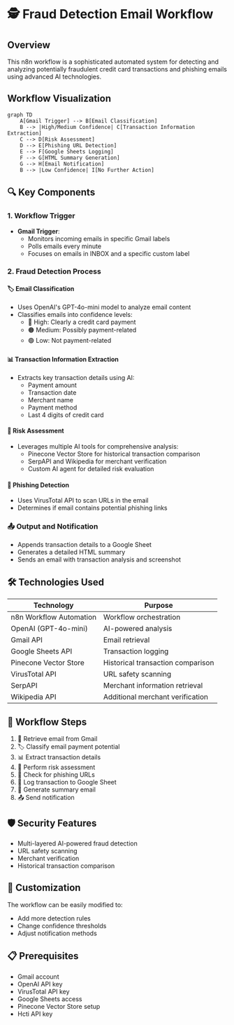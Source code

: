 # 🕵️ Fraud Detection Email Workflow

## Overview
This n8n workflow is a sophisticated automated system for detecting and analyzing potentially fraudulent credit card transactions and phishing emails using advanced AI technologies.

## Workflow Visualization

```mermaid
graph TD
    A[Gmail Trigger] --> B[Email Classification]
    B --> |High/Medium Confidence| C[Transaction Information Extraction]
    C --> D[Risk Assessment]
    D --> E[Phishing URL Detection]
    E --> F[Google Sheets Logging]
    F --> G[HTML Summary Generation]
    G --> H[Email Notification]
    B --> |Low Confidence| I[No Further Action]
```

## 🔍 Key Components

### 1. Workflow Trigger
- **Gmail Trigger**: 
  - Monitors incoming emails in specific Gmail labels
  - Polls emails every minute
  - Focuses on emails in INBOX and a specific custom label

### 2. Fraud Detection Process

#### 🏷️ Email Classification
- Uses OpenAI's GPT-4o-mini model to analyze email content
- Classifies emails into confidence levels:
  - 🔴 High: Clearly a credit card payment
  - 🟠 Medium: Possibly payment-related
  - 🟢 Low: Not payment-related

#### 📊 Transaction Information Extraction
- Extracts key transaction details using AI:
  - Payment amount
  - Transaction date
  - Merchant name
  - Payment method
  - Last 4 digits of credit card

#### 🔬 Risk Assessment
- Leverages multiple AI tools for comprehensive analysis:
  - Pinecone Vector Store for historical transaction comparison
  - SerpAPI and Wikipedia for merchant verification
  - Custom AI agent for detailed risk evaluation

#### 🚨 Phishing Detection
- Uses VirusTotal API to scan URLs in the email
- Determines if email contains potential phishing links

### 📤 Output and Notification
- Appends transaction details to a Google Sheet
- Generates a detailed HTML summary
- Sends an email with transaction analysis and screenshot

## 🛠 Technologies Used
| Technology | Purpose |
|-----------|---------|
| n8n Workflow Automation | Workflow orchestration |
| OpenAI (GPT-4o-mini) | AI-powered analysis |
| Gmail API | Email retrieval |
| Google Sheets API | Transaction logging |
| Pinecone Vector Store | Historical transaction comparison |
| VirusTotal API | URL safety scanning |
| SerpAPI | Merchant information retrieval |
| Wikipedia API | Additional merchant verification |

## 🔄 Workflow Steps
1. 📧 Retrieve email from Gmail
2. 🏷️ Classify email payment potential
3. 📊 Extract transaction details
4. 🔬 Perform risk assessment
5. 🚨 Check for phishing URLs
6. 📝 Log transaction to Google Sheet
7. 📄 Generate summary email
8. 📤 Send notification

## 🛡️ Security Features
- Multi-layered AI-powered fraud detection
- URL safety scanning
- Merchant verification
- Historical transaction comparison

## 🔧 Customization
The workflow can be easily modified to:
- Add more detection rules
- Change confidence thresholds
- Adjust notification methods

## 📋 Prerequisites
- Gmail account
- OpenAI API key
- VirusTotal API key
- Google Sheets access
- Pinecone Vector Store setup
- Hcti API key